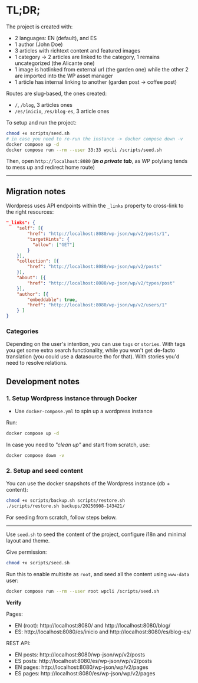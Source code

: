 

# TL;DR;

The project is created with:
- 2 languages: EN (default), and ES
- 1 author (John Doe)
- 3 articles with richtext content and featured images 
- 1 category -> 2 articles are linked to the category, 1 remains uncategorized (the Alicante one)
- 1 image is hotlinked from external url (the garden one) while the other 2 are imported into the WP asset manager
- 1 article has internal linking to another (garden post -> coffee post)

Routes are slug-based, the ones created:
- `/`, `/blog`, 3 articles ones
- `/es/inicio`, `/es/blog-es`, 3 article ones


To setup and run the project:

```bash
chmod +x scripts/seed.sh
# in case you need to re-run the instance -> docker compose down -v
docker compose up -d  
docker compose run --rm --user 33:33 wpcli /scripts/seed.sh
```

Then, open `http://localhost:8080` (***in a private tab***, as WP polylang tends to mess up and redirect home route)



------


## Migration notes

Wordpress uses API endpoints within the `_links` property to cross-link to the right resources:

```json
"_links": {
    "self": [{
        "href": "http://localhost:8080/wp-json/wp/v2/posts/1",
        "targetHints": {
          "allow": ["GET"]
        }
    }],
    "collection": [{
        "href": "http://localhost:8080/wp-json/wp/v2/posts"
    }],
    "about": [{
        "href": "http://localhost:8080/wp-json/wp/v2/types/post"
    }],
    "author": [{
        "embeddable": true,
        "href": "http://localhost:8080/wp-json/wp/v2/users/1"
    } ]
}
```

### Categories

Depending on the user's intention, you can use `tags` or `stories`. With tags you get some extra search functionality, while you won't get de-facto translation (you could use a datasource tho for that). With stories you'd need to resolve relations.


## Development notes

### 1. Setup Wordpress instance through Docker

- Use `docker-compose.yml` to spin up a wordpress instance

Run:

```bash
docker compose up -d
```

In case you need to _"clean up"_ and start from scratch, use:

```bash
docker compose down -v
```

### 2. Setup and seed content

You can use the docker snapshots of the Wordpress instance (db + content):

```bash
chmod +x scripts/backup.sh scripts/restore.sh
./scripts/restore.sh backups/20250908-143421/
```


For seeding from scratch, follow steps below.

---

Use `seed.sh` to seed the content of the project, configure i18n and minimal layout and theme.

Give permission:

```bash
chmod +x scripts/seed.sh
```

Run this to enable multisite as `root`, and seed all the content using `www-data` user:

```bash
docker compose run --rm --user root wpcli /scripts/seed.sh
```

**Verify**

Pages:

- EN (root): http://localhost:8080/ and http://localhost:8080/blog/
- ES: http://localhost:8080/es/inicio and http://localhost:8080/es/blog-es/

REST API:

- EN posts: http://localhost:8080/wp-json/wp/v2/posts
- ES posts: http://localhost:8080/es/wp-json/wp/v2/posts
- EN pages: http://localhost:8080/wp-json/wp/v2/pages
- ES pages: http://localhost:8080/es/wp-json/wp/v2/pages